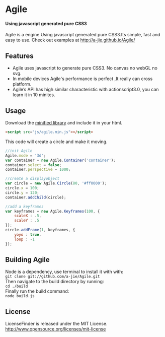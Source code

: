 Agile
======
#### Using javascript generated pure CSS3 ####
Agile is a engine Using javascript generated pure CSS3.Its simple, fast and easy to use.
Check out examples at http://a-jie.github.io/Agile/

## Features
- Agile uses javascript to generate pure CSS3. No canvas no webGL no svg.
- In mobile devices Agile's performance is perfect ,It really can cross platform.
- Agile’s API has high similar characteristic with actionscript3.0, you can learn it in 10 minites.

## Usage
Download the [minified library](https://github.com/a-jie/Agile/blob/master/build/agile.min.js) and include it in your html.

```html
<script src="js/agile.min.js"></script>
```
This code will create a circle and make it moving.
```javascript
//init Agile
Agile.mode = '3d';
var container = new Agile.Container('container');
container.select = false;
container.perspective = 1000;

//create a displayobject
var circle = new Agile.Circle(80, '#ff0000');
circle.x = 100;
circle.y = 120;
container.addChild(circle);

//add a keyframes
var keyframes = new Agile.Keyframes(100, {
	scaleX : .5,
	scaleY : .5
});
circle.addFrame(1, keyframes, {
	yoyo : true,
	loop : -1
}); 
```

## Building Agile
Node is a dependency, use terminal to install it with with:<br>
`git clone git://github.com/a-jie/Agile.git`<br>
Then navigate to the build directory by running:<br>
`cd ./build`<br>
Finally run the build command:<br>
`node build.js`

## License
LicenseFinder is released under the MIT License. http://www.opensource.org/licenses/mit-license
